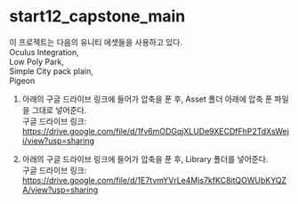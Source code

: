 # start12_capstone_main

이 프로젝트는 다음의 유니티 에셋들을 사용하고 있다.  
Oculus Integration,  
Low Poly Park,  
Simple City pack plain,  
Pigeon    

1. 아래의 구글 드라이브 링크에 들어가 압축을 푼 후, Asset 폴더 아래에 압축 푼 파일을 그대로 넣어준다.  
구글 드라이브 링크: https://drive.google.com/file/d/1fv6mODGqjXLUDe9XECDfFhP2TdXsWeji/view?usp=sharing    

2. 아래의 구글 드라이브 링크에 들어가 압축을 푼 후, Library 폴더를 넣어준다.  
구글 드라이브 링크: https://drive.google.com/file/d/1E7tvmYVrLe4Mjs7kfKC8itQOWUbKYQZA/view?usp=sharing
